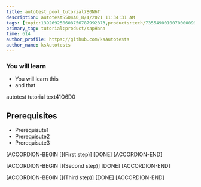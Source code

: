 ```yaml
---
title: autotest_pool_tutorial7B0N6T
description: autotestS5D4A0_8/4/2021 11:34:31 AM
tags: [topic:139269250608756787992873,products:tech/73554900100700000996,tutorial:experience/advanced]
primary_tag: tutorial:product/sapHana
time: 614
author_profile: https://github.com/ksAutotests
author_name: ksAutotests
---
```

### You will learn
- You will learn this
- and that

autotest tutorial text41O6D0

## Prerequisites
- Prerequisute1
- Prerequisute2
- Prerequisute3

[ACCORDION-BEGIN [](First step)]
[DONE]
[ACCORDION-END]

[ACCORDION-BEGIN [](Second step)]
[DONE]
[ACCORDION-END]

[ACCORDION-BEGIN [](Third step)]
[DONE]
[ACCORDION-END]

